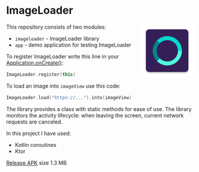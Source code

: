 # ImageLoader

<img src="app/src/main/res/mipmap-xxhdpi/ic_launcher.webp" align="right" />

This repository consists of two modules:
- `imageloader` - ImageLoader library
- `app` - demo application for testing ImageLoader

To register ImageLoader write this line in your [Application.onCreate()][1]:
```kotlin
ImageLoader.register(this)
```

To load an image into `imageView` use this code:
```kotlin
ImageLoader.load("https://...").into(imageView)
```

The library provides a class with static methods for ease of use. The library monitors the activity
lifecycle: when leaving the screen, current network requests are canceled.

In this project I have used:

- Kotlin coroutines
- Ktor

[Release APK][2] size 1.3 MB

[1]: https://developer.android.com/reference/android/app/Application#onCreate()
[2]: https://github.com/sirekanian/image-loader-demo/raw/master/app-release.apk
